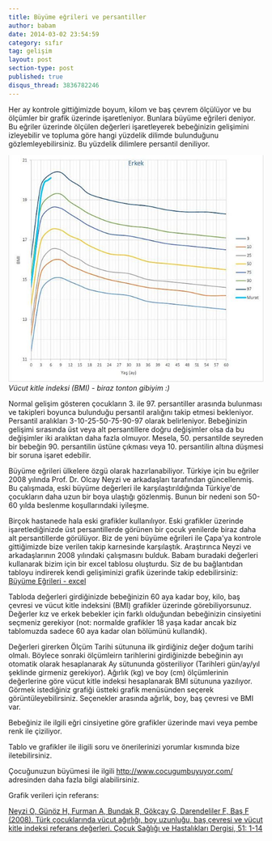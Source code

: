 ```yaml
---
title: Büyüme eğrileri ve persantiller
author: babam
date: 2014-03-02 23:54:59
category: sıfır
tag: gelişim
layout: post
section-type: post
published: true
disqus_thread: 3836782246
---
```


Her ay kontrole gittiğimizde boyum, kilom ve baş çevrem ölçülüyor ve bu ölçümler bir grafik üzerinde işaretleniyor. Bunlara büyüme eğrileri deniyor. Bu eğriler üzerinde ölçülen değerleri işaretleyerek bebeğinizin gelişimini izleyebilir ve topluma göre hangi yüzdelik dilimde bulunduğunu gözlemleyebilirsiniz. Bu yüzdelik dilimlere persantil deniliyor.

![Vücut kitle indeksi (BMI) - biraz tonton gibiyim :)](/img/posts/BMI.jpg)
*Vücut kitle indeksi (BMI) - biraz tonton gibiyim :)*

Normal gelişim gösteren çocukların 3. ile 97. persantiller arasında bulunması ve takipleri boyunca bulunduğu persantil aralığını takip etmesi bekleniyor. Persantil aralıkları 3-10-25-50-75-90-97 olarak belirleniyor. Bebeğinizin gelişimi sırasında üst veya alt persantillere doğru değişimler olsa da bu değişimler iki aralıktan daha fazla olmuyor. Mesela, 50. persantilde seyreden bir bebeğin 90. persantilin üstüne çıkması veya 10. persantilin altına düşmesi bir soruna işaret edebilir.

Büyüme eğrileri ülkelere özgü olarak hazırlanabiliyor. Türkiye için bu eğriler 2008 yılında Prof. Dr. Olcay Neyzi ve arkadaşları tarafından güncellenmiş. Bu çalışmada, eski büyüme değerleri ile karşılaştırıldığında Türkiye'de çocukların daha uzun bir boya ulaştığı gözlenmiş. Bunun bir nedeni son 50-60 yılda beslenme koşullarındaki iyileşme.

Birçok hastanede hala eski grafikler kullanılıyor. Eski grafikler üzerinde işaretlediğinizde üst persantillerde görünen bir çocuk yenilerde biraz daha alt persantillerde görülüyor. Biz de yeni büyüme eğrileri ile Çapa'ya kontrole gittiğimizde bize verilen takip karnesinde karşılaştık. Araştırınca Neyzi ve arkadaşlarının 2008 yılındaki çalışmasını bulduk. Babam buradaki değerleri kullanarak bizim için bir excel tablosu oluşturdu. Siz de bu bağlantıdan tabloyu indirerek kendi gelişiminizi grafik üzerinde takip edebilirsiniz: [Büyüme Eğrileri - excel](/img/posts/buyume_egrileri_e1a5.com_.xlsx)

Tabloda değerleri girdiğinizde bebeğinizin 60 aya kadar boy, kilo, baş çevresi ve vücut kitle indeksini (BMI) grafikler üzerinde görebiliyorsunuz. Değerler kız ve erkek bebekler için farklı olduğundan bebeğinizin cinsiyetini seçmeniz gerekiyor (not: normalde grafikler 18 yaşa kadar ancak biz tablomuzda sadece 60 aya kadar olan bölümünü kullandık).

Değerleri girerken Ölçüm Tarihi sütununa ilk girdiğiniz değer doğum tarihi olmalı. Böylece sonraki ölçümleirn tarihlerini girdiğinizde bebeğinin ayı otomatik olarak hesaplanarak Ay sütununda gösteriliyor (Tarihleri gün/ay/yıl şeklinde girmeniz gerekiyor). Ağırlık (kg) ve boy (cm) ölçümlerinin değerlerine göre vücut kitle indeksi hesaplanarak BMI sütununa yazılıyor. Görmek istediğiniz grafiği üstteki grafik menüsünden seçerek görüntüleyebilirsiniz. Seçenekler arasında ağırlık, boy, baş çevresi ve BMI var.

Bebeğiniz ile ilgili eğri cinsiyetine göre grafikler üzerinde mavi veya pembe renk ile çiziliyor.

Tablo ve grafikler ile iligili soru ve önerilerinizi yorumlar kısmında bize iletebilirsiniz.

Çocuğunuzun büyümesi ile ilgili <a href="http://www.cocugumbuyuyor.com/" target="_blank">http://www.cocugumbuyuyor.com/</a> adresinden daha fazla bilgi alabilirsiniz.

Grafik verileri için referans:

<a href="http://www.cshd.org.tr/csh/pdf/pdf_CSH_279.pdf">Neyzi O, Günöz H, Furman A, Bundak R, Gökçay G, Darendeliler F, Baş F (2008). Türk çocuklarında vücut ağırlığı, boy uzunluğu, baş çevresi ve vücut kitle indeksi referans değerleri. Çocuk Sağlığı ve Hastalıkları Dergisi, 51: 1-14 </a>
